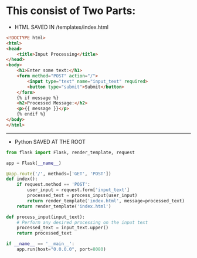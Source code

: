 # This consist of Two Parts: 
* HTML SAVED IN /templates/index.html
```html
<!DOCTYPE html>
<html>
<head>
    <title>Input Processing</title>
</head>
<body>
    <h1>Enter some text:</h1>
    <form method="POST" action="/">
        <input type="text" name="input_text" required>
        <button type="submit">Submit</button>
    </form>
    {% if message %}
    <h2>Processed Message:</h2>
    <p>{{ message }}</p>
    {% endif %}
</body>
</html>
```

************************************************************************************************
* Python SAVED AT THE ROOT
```py
from flask import Flask, render_template, request

app = Flask(__name__)

@app.route('/', methods=['GET', 'POST'])
def index():
    if request.method == 'POST':
        user_input = request.form['input_text']
        processed_text = process_input(user_input)
        return render_template('index.html', message=processed_text)
    return render_template('index.html')

def process_input(input_text):
    # Perform any desired processing on the input text
    processed_text = input_text.upper()
    return processed_text

if __name__ == '__main__':
    app.run(host="0.0.0.0", port=8080)
```
